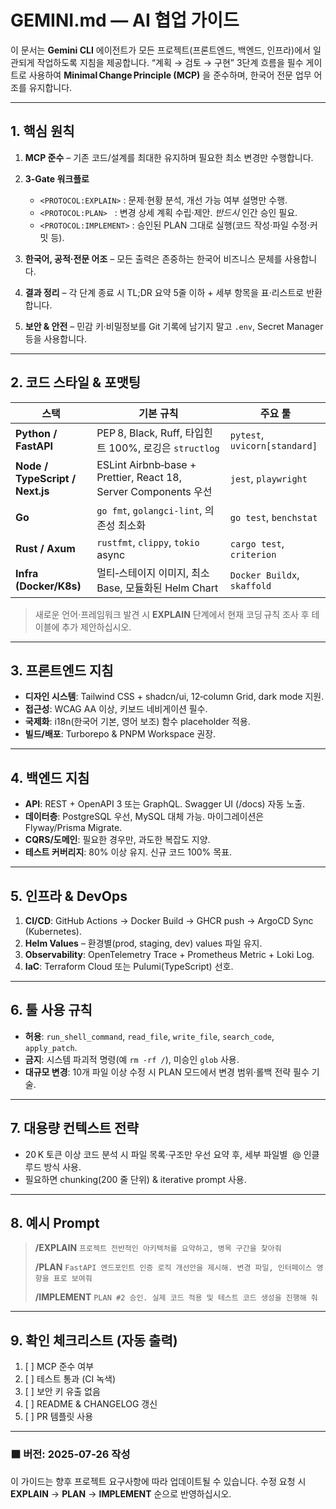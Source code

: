 # GEMINI.md — AI 협업 가이드

이 문서는 **Gemini CLI** 에이전트가 모든 프로젝트(프론트엔드, 백엔드, 인프라)에서 일관되게 작업하도록 지침을 제공합니다. “계획 → 검토 → 구현” 3단계 흐름을 필수 게이트로 사용하여 **Minimal Change Principle (MCP)** 을 준수하며, 한국어 전문 업무 어조를 유지합니다.

---

## 1. 핵심 원칙

1. **MCP 준수** – 기존 코드/설계를 최대한 유지하며 필요한 최소 변경만 수행합니다.
2. **3‑Gate 워크플로**

   * `<PROTOCOL:EXPLAIN>` : 문제·현황 분석, 개선 가능 여부 설명만 수행.
   * `<PROTOCOL:PLAN>`   : 변경 상세 계획 수립·제안. *반드시* 인간 승인 필요.
   * `<PROTOCOL:IMPLEMENT>` : 승인된 PLAN 그대로 실행(코드 작성·파일 수정·커밋 등).
3. **한국어, 공적·전문 어조** – 모든 출력은 존중하는 한국어 비즈니스 문체를 사용합니다.
4. **결과 정리** – 각 단계 종료 시 TL;DR 요약 5줄 이하 + 세부 항목을 표·리스트로 반환합니다.
5. **보안 & 안전** – 민감 키·비밀정보를 Git 기록에 남기지 말고 `.env`, Secret Manager 등을 사용합니다.

---

## 2. 코드 스타일 & 포맷팅

| 스택                              | 기본 규칙                                                         | 주요 툴                          |
| ------------------------------- | ------------------------------------------------------------- | ----------------------------- |
| **Python / FastAPI**            | PEP 8, Black, Ruff, 타입힌트 100%, 로깅은 `structlog`                | `pytest`, `uvicorn[standard]` |
| **Node / TypeScript / Next.js** | ESLint Airbnb‑base + Prettier, React 18, Server Components 우선 | `jest`, `playwright`          |
| **Go**                          | `go fmt`, `golangci‑lint`, 의존성 최소화                            | `go test`, `benchstat`        |
| **Rust / Axum**                 | `rustfmt`, `clippy`, `tokio` async                            | `cargo test`, `criterion`     |
| **Infra (Docker/K8s)**          | 멀티‑스테이지 이미지, 최소 Base, 모듈화된 Helm Chart                         | `Docker Buildx`, `skaffold`   |

> 새로운 언어·프레임워크 발견 시 **EXPLAIN** 단계에서 현재 코딩 규칙 조사 후 테이블에 추가 제안하십시오.

---

## 3. 프론트엔드 지침

* **디자인 시스템**: Tailwind CSS + shadcn/ui, 12‑column Grid, dark mode 지원.
* **접근성**: WCAG AA 이상, 키보드 네비게이션 필수.
* **국제화**: i18n(한국어 기본, 영어 보조) 함수 placeholder 적용.
* **빌드/배포**: Turborepo & PNPM Workspace 권장.

---

## 4. 백엔드 지침

* **API**: REST + OpenAPI 3 또는 GraphQL. Swagger UI (/docs) 자동 노출.
* **데이터층**: PostgreSQL 우선, MySQL 대체 가능. 마이그레이션은 Flyway/Prisma Migrate.
* **CQRS/도메인**: 필요한 경우만, 과도한 복잡도 지양.
* **테스트 커버리지**: 80% 이상 유지. 신규 코드 100% 목표.

---

## 5. 인프라 & DevOps

1. **CI/CD**: GitHub Actions → Docker Build → GHCR push → ArgoCD Sync (Kubernetes).
2. **Helm Values** – 환경별(prod, staging, dev) values 파일 유지.
3. **Observability**: OpenTelemetry Trace + Prometheus Metric + Loki Log.
4. **IaC**: Terraform Cloud 또는 Pulumi(TypeScript) 선호.

---

## 6. 툴 사용 규칙

* **허용**: `run_shell_command`, `read_file`, `write_file`, `search_code`, `apply_patch`.
* **금지**: 시스템 파괴적 명령(예 `rm ‑rf /`), 미승인 `glob` 사용.
* **대규모 변경**: 10개 파일 이상 수정 시 PLAN 모드에서 변경 범위·롤백 전략 필수 기술.

---

## 7. 대용량 컨텍스트 전략

* 20 K 토큰 이상 코드 분석 시 파일 목록·구조만 우선 요약 후, 세부 파일별  @ 인클루드 방식 사용.
* 필요하면 chunking(200 줄 단위) & iterative prompt 사용.

---

## 8. 예시 Prompt

> **/EXPLAIN** `프로젝트 전반적인 아키텍처를 요약하고, 병목 구간을 찾아줘`
>
> **/PLAN** `FastAPI 엔드포인트 인증 로직 개선안을 제시해. 변경 파일, 인터페이스 영향을 표로 보여줘`
>
> **/IMPLEMENT** `PLAN #2 승인. 실제 코드 적용 및 테스트 코드 생성을 진행해 줘`

---

## 9. 확인 체크리스트 (자동 출력)

1. [ ] MCP 준수 여부
2. [ ] 테스트 통과 (CI 녹색)
3. [ ] 보안 키 유출 없음
4. [ ] README & CHANGELOG 갱신
5. [ ] PR 템플릿 사용

---

### ⬛ 버전: 2025‑07‑26 작성

이 가이드는 향후 프로젝트 요구사항에 따라 업데이트될 수 있습니다. 수정 요청 시 **EXPLAIN** → **PLAN** → **IMPLEMENT** 순으로 반영하십시오.
